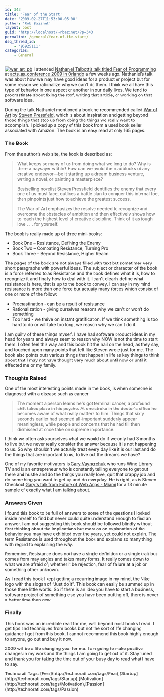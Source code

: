 ```yaml
---
id: 343
title: 'Fear of the Start'
date: '2009-02-27T11:53:00-05:00'
author: 'Rob Bazinet'
layout: post
guid: 'http://localhost/~rbazinet/?p=343'
permalink: /general/fear-of-the-start/
dsq_thread_id:
    - '95925111'
categories:
    - General
---
```


[![war_art_pb](http://accidentaltechnologist.com/files/media/image/WindowsLiveWriter/da8f07380598_8171/war_art_pb_thumb.gif "war_art_pb")](http://accidentaltechnologist.com/files/media/image/WindowsLiveWriter/da8f07380598_8171/war_art_pb_2.gif) I attended [Nathaniel Talbott’s talk titled Fear of Programming](http://aac2009.confreaks.com/06-feb-2009-17-00-keynote-nathaniel-talbott.html) at [acts\_as\_conference 2009 in Orlando](http://www.actsasconference.com/) a few weeks ago. Nathaniel’s talk was about how we may have good ideas for a product or project but for some reason we rationalize why we can’t do them. I think we all have this type of behavior in one aspect or another in our daily lives. We tend to procrastinate about fixing the roof, writing that article, or working on that software idea.

During the talk Nathaniel mentioned a book he recommended called [War of Art](http://www.amazon.com/War-Art-Through-Creative-Battles/dp/0446691437/ref=pd_bbs_sr_1?ie=UTF8&s=books&qid=1235400963&sr=8-1) by [Steven Pressfield](http://www.killingrommel.com/content/index.asp?id=short), which is about inspiration and getting beyond those things that stop us from doing the things we really want to accomplish. I picked up a copy of this book from a used book seller associated with Amazon. The book is an easy read at only 165 pages.

### The Book

From the author’s web site, the book is described as:

> What keeps so many of us from doing what we long to do? Why is there a naysayer within? How can we avoid the roadblocks of any creative endeavor—be it starting up a dream business venture, writing a novel, or painting a masterpiece?
> 
> Bestselling novelist Steven Pressfield identifies the enemy that every one of us must face, outlines a battle plan to conquer this internal foe, then pinpoints just how to achieve the greatest success.
> 
> The War of Art emphasizes the resolve needed to recognize and overcome the obstacles of ambition and then effectively shows how to reach the highest level of creative discipline. Think of it as tough love . . . for yourself.

The book is really made up of three mini-books:

- Book One – Resistance, Defining the Enemy
- Book Two – Combating Resistance, Turning Pro
- Book Three – Beyond Resistance, Higher Realm

The pages of the book are not always filled with text but sometimes very short paragraphs with powerful ideas. The subject or character of the book is a force referred to as Resistance and the book defines what it is, how to recognize it and finally how to deal with it. I can't clearly define what resistance is here, that is up to the book to convey. I can say in my mind resistance is more than one force but actually many forces which consist of one or more of the follow:

- Procrastination - can be a result of resistance
- Rationalization - giving ourselves reasons why we can't or won't do something
- Too hard - we thrive on instant gratification. If we think something is too hard to do or will take too long, we reason why we can't do it.

I am guilty of these things myself. I have had software product ideas in my head for years and always seem to reason why NOW is not the time to start them. I often feel this way and this book hit the nail on the head, as they say, and touched upon many points that felt like Steven wrote just for me. The book also points outs various things that happen in life as key things to think about that I may not have thought very much about until now or until it effected me or my family.

### Thoughts Raised

One of the most interesting points made in the book, is when someone is diagnosed with a disease such as cancer

> The moment a person learns he's got terminal cancer, a profound shift takes place in his psyche. At one stroke in the doctor's office he becomes aware of what really matters to him. Things that sixty seconds earlier had seemed all-important suddenly appear meaningless, while people and concerns that he had till then dismissed at once take on supreme importance.

I think we often asks ourselves what we would do if we only had 3 months to live but we never really consider the answer because it is not happening to us. So why shouldn't we actually treat every day like it is our last and do the things that are important to us, to live out the dreams we have?

One of my favorite motivators is [Gary Vaynerchuk](http://garyvaynerchuk.com/) who runs Wine Library TV and is an entrepreneur who is constantly telling everyone to get out there and hustle and do the things you really love, quit that crappy job and do something you want to get up and do everyday. He is right, as is Steven. Checkout [Gary's talk from Future of Web Apps - Miami](http://garyvaynerchuk.com/post/81884788/fowa-2009-keynote) for a 13 minute sample of exactly what I am talking about.

### Answers Given

I found this book to be full of answers to some of the questions I looked inside myself to find but never could quite understand enough to find an answer. I am not suggesting this book should be followed blindly without first thinking about the implications but more as an explanation of the behavior you may have exhibited over the years, yet could not explain. The term Resistance is used throughout the book and explains so many thing with regard to explaining the *why*.

Remember, Resistance does not have a single definition or a single trait but comes from may angles and takes many forms. It really comes down to what we are afraid of; whether it be rejection, fear of failure at a job or something other unknown.

As I read this book I kept getting a recurring image in my mind, the Nike logo with the slogan of “Just do it”. This book can easily be summed up in those three little words. So if there is an idea you have to start a business, software project of something else you have been putting off, there is never a better time then *now*.

### Finally

This book was an incredible read for me, well beyond most books I read. I get tips and techniques from books but not the sort of life changing guidance I got from this book. I cannot recommend this book highly enough to anyone, go out and buy it now.

2009 will be a life changing year for me. I am going to make positive changes in my work and the things I am going to get out of it. Stay tuned and thank you for taking the time out of your busy day to read what I have to say.

<div class="wlWriterEditableSmartContent" id="scid:0767317B-992E-4b12-91E0-4F059A8CECA8:0fdb2121-3ba8-4e2d-ab1c-7b2990e82c60" style="margin: 0px; padding: 0px; display: inline; float: none;">Technorati Tags: [Fear](http://technorati.com/tags/Fear),[Startup](http://technorati.com/tags/Startup),[Motivation](http://technorati.com/tags/Motivation),[Passion](http://technorati.com/tags/Passion)</div>